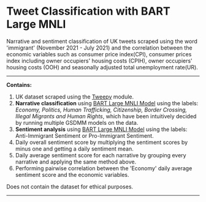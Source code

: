 # Tweet Classification with BART Large MNLI 
Narrative and sentiment classification of UK tweets scraped using the word 'immigrant' (November 2021 - July 2021) 
and the correlation between the economic variables such as consumer price index(CPI), consumer prices index including owner occupiers' housing costs (CPIH),
owner occupiers' housing costs (OOH) and seasonally adjusted total unemployment rate(UR). 
****
**Contains:**
1. UK dataset scraped using the [Tweepy](https://pypi.org/project/tweepy/) module.   
2. **Narrative classification** using [BART Large MNLI Model](https://huggingface.co/facebook/bart-large-mnli) using the labels: *Economy, Politics, Human Trafficking, Citizenship, Border Crossing, Illegal Migrants and Human Rights*, which have been intuitively decided by running multiple GSDMM models on the data. 
3. **Sentiment analysis** using [BART Large MNLI Model](https://huggingface.co/facebook/bart-large-mnli) using the labels: Anti-Immigrant Sentiment or Pro-Immigrant Sentiment. 
4. Daily overall sentiment score by multiplying the sentiment scores by minus one and getting a daily sentiment mean. 
5. Daily average sentiment score for each narrative by grouping every narrative and applying the same method above. 
6. Performing pairwise correlation between the 'Economy' daily average sentiment score and the economic variables. 

Does not contain the dataset for ethical purposes. 
****
